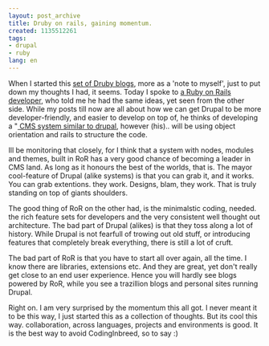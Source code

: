 ```yaml
---
layout: post_archive
title: Druby on rails, gaining momentum.
created: 1135512261
tags:
- drupal
- ruby
lang: en
---
```

When I started this [set of Druby blogs](http://www.webschuur.com/taxonomy/term/58+35), more as a 'note to myself', just to put down my thoughts I had, it seems. Today I spoke to [a Ruby on Rails developer](http://rubyonrailsblog.com/), who told me he had the same ideas, yet seen from the other side. While my posts till now are all about how we can get Drupal to be more developer-friendly, and easier to develop on top of, he thinks of developing a "[ CMS system similar to drupal](http://rubyonrailsblog.com/?p=3), however (his).. will be using object orientation and rails to structure the code.

Ill be monitoring that closely, for I think that a system with nodes, modules and themes, built in RoR has a very good chance of becoming a leader in CMS land. As long as it honours the best of the worlds, that is. The mayor cool-feature of Drupal (alike systems) is that you can grab it, and it works. You can grab extentions. they work. Designs, blam, they work. That is truly standing on top of giants shoulders.

The good thing of RoR on the other had, is the minimalstic coding, needed. the rich feature sets for developers and the very consistent well thought out architecture. The bad part of Drupal (alikes) is that they toss along a lot of history. While Drupal is not fearfull of trowing out old stuff, or introducing features that completely break everything, there is still a lot of cruft.

The bad part of RoR is that you have to start all over again, all the time. I know there are libraries, extensions etc. And they are great, yet don't really get close to an end user experience. Hence you will hardly see blogs powered by RoR, while you see a trazillion blogs and personal sites running Drupal.

Right on. I am very surprised by the momentum this all got. I never meant it to be this way, I just started this as a collection of thoughts. But its cool this way. collaboration, across languages, projects and environments is good. It is the best way to avoid CodingInbreed, so to say :)
